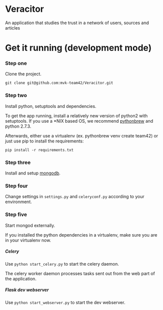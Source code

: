 Veracitor
=========

An application that studies the trust in a network of users, sources
and articles

# Get it running (development mode)

### Step one

Clone the project.

`git clone git@github.com:mvk-team42/Veracitor.git`

### Step two

Install python, setuptools and dependencies.

To get the app running, install a relatively new version of python2
with setuptools. If you use a *NIX based OS, we recommend
[pythonbrew](https://github.com/utahta/pythonbrew) and python 2.7.3.

Afterwards, either use a virtualenv (ex. pythonbrew venv create
team42) or just use pip to install the requirements:

`pip install -r requirements.txt`

### Step three

Install and setup [mongodb](http://www.mongodb.org/).

### Step four

Change settings in `settings.py` and `celeryconf.py` according to your
environment.

### Step five

Start mongod externally.

If you installed the python dependencies in a virtualenv, make sure
you are in your virtualenv now.

##### Celery

Use `python start_celery.py` to start the celery daemon.

The celery worker daemon processes tasks sent out from the web part of
the application.

##### Flask dev webserver

Use `python start_webserver.py` to start the dev webserver.
